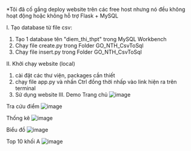 *Tôi đã cố gắng deploy website trên các free host nhưng nó đều không hoạt động hoặc không hỗ trợ Flask + MySQL

I. Tạo database từ file csv:
  1. Tạo 1 database tên "diem_thi_thpt" trong MySQL Workbench
  2. Chạy file create.py trong Folder GO_NTH_CsvToSql
  3. Chạy file insert.py trong Folder GO_NTH_CsvToSql

II. Khởi chạy website (local)
  1. cài đặt các thư viện, packages cần thiết 
  2. chạy file app.py và nhấn Ctrl đồng thời nhấp vào link hiện ra trên terminal
  3. Sử dụng website
III. Demo
Trang chủ
![image](https://github.com/user-attachments/assets/552d3b33-dfd4-4a4e-ac3e-958eca935734)

Tra cứu điểm
![image](https://github.com/user-attachments/assets/9eedde28-27ca-4e80-afc1-e315acb1d379)

Thống kê
![image](https://github.com/user-attachments/assets/752bbc70-047c-41a4-970d-d46efe6716a0)

Biểu đồ
![image](https://github.com/user-attachments/assets/7974b1c7-c273-490f-8b07-123b7ddcc4e7)

Top 10 khối A
![image](https://github.com/user-attachments/assets/ae0cebeb-12a4-4c0b-a427-216191ba314e)





